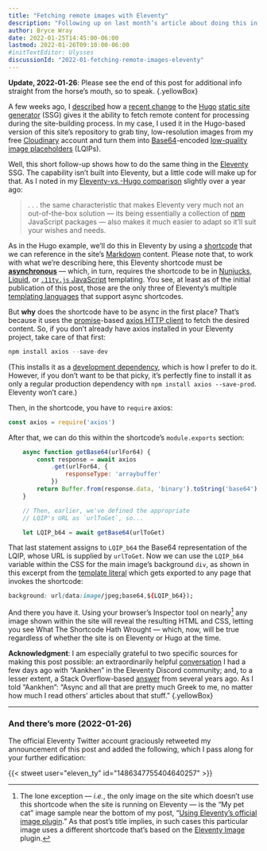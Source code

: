 ```yaml
---
title: "Fetching remote images with Eleventy"
description: "Following up on last month’s article about doing this in Hugo, we explain how to get there in a JavaScript-based SSG."
author: Bryce Wray
date: 2022-01-25T14:45:00-06:00
lastmod: 2022-01-26T09:10:00-06:00
#initTextEditor: Ulysses
discussionId: "2022-01-fetching-remote-images-eleventy"
---
```


**Update, 2022‑01‑26**: Please see the end of this post for additional info straight from the horse’s mouth, so to speak.
{.yellowBox}

A few weeks ago, I [described](/posts/2021/12/fetching-remote-stuff-hugo-0-90-plus/) how a [recent change](https://github.com/gohugoio/hugo/releases/tag/v0.90.0) to the [Hugo](https://gohugo.io) [static site generator](https://jamstack.org/generators) (SSG) gives it the ability to fetch remote content for processing during the site-building process. In my case, I used it in the Hugo-based version of this site’s repository to grab tiny, low-resolution images from my free [Cloudinary](https://cloudinary.com) account and turn them into [Base64](https://en.wikipedia.org/wiki/Base64)-encoded [low-quality image placeholders](https://www.guypo.com/introducing-lqip-low-quality-image-placeholders) (LQIPs).

Well, this short follow-up shows how to do the same thing in the [Eleventy](https://11ty.dev) SSG. The capability isn’t built into Eleventy, but a little code will make up for that. As I noted in my [Eleventy-*vs.*-Hugo comparison](/posts/2020/12/eleventy-hugo-comparing-contrasting/) slightly over a year ago:

> .&nbsp;.&nbsp;. the same characteristic that makes Eleventy very much not an out-of-the-box solution — its being essentially a collection of [npm](https://npmjs.com) JavaScript packages — also makes it much easier to adapt so it’ll suit your wishes and needs.

As in the Hugo example, we’ll do this in Eleventy by using a [shortcode](https://www.11ty.dev/docs/shortcodes/) that we can reference in the site’s [Markdown](https://daringfireball.net/projects/markdown) content. Please note that, to work with what we’re describing here, this Eleventy shortcode must be **[asynchronous](https://developer.mozilla.org/en-US/docs/Glossary/Asynchronous)** — which, in turn, requires the shortcode to be in [Nunjucks](https://www.11ty.dev/docs/languages/nunjucks/#asynchronous-shortcodes), [Liquid](https://www.11ty.dev/docs/languages/liquid/#asynchronous-shortcodes), or [`.11ty.js` JavaScript](https://www.11ty.dev/docs/languages/javascript/#asynchronous-javascript-template-functions) templating. You see, at least as of the initial publication of this post, those are the only three of Eleventy’s multiple [templating languages](https://www.11ty.dev/docs/languages/) that support async shortcodes.

But **why** does the shortcode have to be async in the first place? That’s because it uses the [promise](https://developer.mozilla.org/en-US/docs/Web/JavaScript/Reference/Global_Objects/Promise)-based [axios HTTP client](https://axios-http.com/) to fetch the desired content. So, if you don’t already have axios installed in your Eleventy project, take care of that first:

```js
npm install axios --save-dev
```

(This installs it as a [development dependency](https://docs.npmjs.com/specifying-dependencies-and-devdependencies-in-a-package-json-file), which is how I prefer to do it. However, if you don’t want to be that picky, it’s perfectly fine to install it as only a regular production dependency with `npm install axios --save-prod`. Eleventy won’t care.)

Then, in the shortcode, you have to `require` axios:

```js
const axios = require('axios')
```

After that, we can do this within the shortcode’s `module.exports` section:

```js
	async function getBase64(urlFor64) {
		const response = await axios
			.get(urlFor64, {
				responseType: 'arraybuffer'
			})
		return Buffer.from(response.data, 'binary').toString('base64')
	}

	// Then, earlier, we've defined the appropriate
	// LQIP's URL as `urlToGet`, so...

	let LQIP_b64 = await getBase64(urlToGet)
```

That last statement assigns to `LQIP_b64` the Base64 representation of the LQIP, whose URL is supplied by `urlToGet`. Now we can use the `LQIP_b64` variable within the CSS for the main image’s background `div`, as shown in this excerpt from the [template literal](https://developer.mozilla.org/en-US/docs/Web/JavaScript/Reference/Template_literals) which gets exported to any page that invokes the shortcode:

```css
background: url(data:image/jpeg;base64,${LQIP_b64});
```

And there you have it. Using your browser’s Inspector tool on nearly[^1] any image shown within the site will reveal the resulting HTML and CSS, letting you see What The Shortcode Hath Wrought — which, now, will be true regardless of whether the site is on Eleventy or Hugo at the time.

**Acknowledgment**: I am especially grateful to two specific sources for making this post possible: an extraordinarily helpful [conversation](https://discord.com/channels/741017160297611315/934524410591838249/) I had a few days ago with “Aankhen” in the Eleventy Discord community; and, to a lesser extent, a Stack Overflow-based [answer](https://stackoverflow.com/questions/41846669/download-an-image-using-axios-and-convert-it-to-base64) from several years ago. As I told “Aankhen”: “Async and all that are pretty much Greek to me, no matter how much I read others’ articles about that stuff.”
{.yellowBox}

[^1]:	The lone exception — *i.e.*, the only image on the site which doesn’t use this shortcode when the site is running on Eleventy — is the “My pet cat” image sample near the bottom of my post, “[Using Eleventy’s official image plugin](/posts/2021/04/using-eleventys-official-image-plugin/).” As that post’s title implies, in such cases this particular image uses a different shortcode that’s based on the [Eleventy Image](https://www.11ty.dev/docs/plugins/image/) plugin.

---

### And there’s more (2022-01-26)

The official Eleventy Twitter account graciously retweeted my announcement of this post and added the following, which I pass along for your further edification:

{{< stweet user="eleven_ty" id="1486347755404640257" >}}
